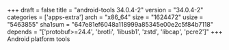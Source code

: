 +++
draft = false
title = "android-tools 34.0.4-2"
version = "34.0.4-2"
categories = ['apps-extra']
arch = "x86_64"
size = "1624472"
usize = "5463855"
sha1sum = "647e81ef6048a118999a85345e00e2c5f84b7118"
depends = "['protobuf>=24.4', 'brotli', 'libusb1', 'zstd', 'libcap', 'pcre2']"
+++
Android platform tools